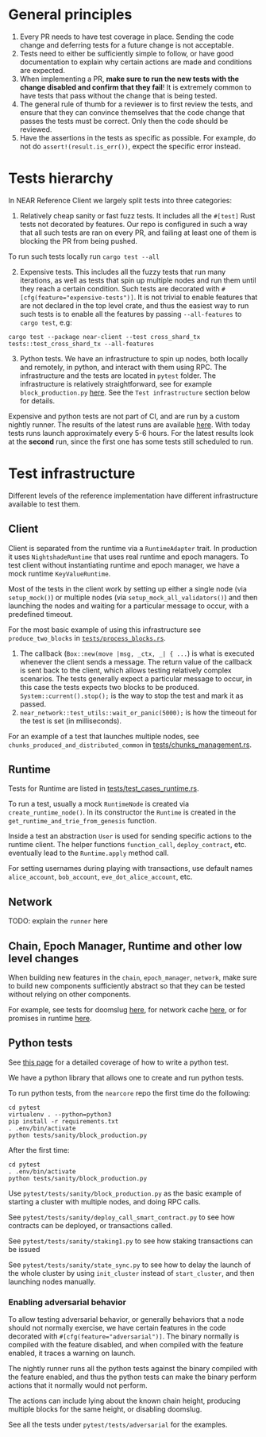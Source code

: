# General principles

1. Every PR needs to have test coverage in place. Sending the code change and
   deferring tests for a future change is not acceptable.
2. Tests need to either be sufficiently simple to follow, or have good
   documentation to explain why certain actions are made and conditions are
   expected.
3. When implementing a PR, **make sure to run the new tests with the change
   disabled and confirm that they fail**! It is extremely common to have tests
   that pass without the change that is being tested.
4. The general rule of thumb for a reviewer is to first review the tests, and
   ensure that they can convince themselves that the code change that passes the
   tests must be correct. Only then the code should be reviewed.
5. Have the assertions in the tests as specific as possible. For example, do not
   do `assert!(result.is_err())`, expect the specific error instead.

# Tests hierarchy

In NEAR Reference Client we largely split tests into three categories:

1. Relatively cheap sanity or fast fuzz tests. It includes all the `#[test]`
   Rust tests not decorated by features. Our repo is configured in such a way
   that all such tests are ran on every PR, and failing at least one of them is
   blocking the PR from being pushed.

To run such tests locally run `cargo test --all`

2. Expensive tests. This includes all the fuzzy tests that run many iterations,
   as well as tests that spin up multiple nodes and run them until they reach a
   certain condition. Such tests are decorated with
   `#[cfg(feature="expensive-tests")]`. It is not trivial to enable features
   that are not declared in the top level crate, and thus the easiest way to run
   such tests is to enable all the features by passing `--all-features` to
   `cargo test`, e.g:

`cargo test --package near-client --test cross_shard_tx
tests::test_cross_shard_tx --all-features`

3. Python tests. We have an infrastructure to spin up nodes, both locally and
   remotely, in python, and interact with them using RPC. The infrastructure and
   the tests are located in `pytest` folder. The infrastructure is relatively
   straightforward, see for example `block_production.py`
   [here](https://github.com/nearprotocol/nearcore/blob/master/pytest/tests/sanity/block_production.py).
   See the `Test infrastructure` section below for details.

Expensive and python tests are not part of CI, and are run by a custom nightly
runner. The results of the latest runs are available
[here](http://nightly.neartest.com/). With today tests runs launch approximately
every 5-6 hours. For the latest results look at the **second** run, since the
first one has some tests still scheduled to run.

# Test infrastructure

Different levels of the reference implementation have different infrastructure
available to test them.

## Client

Client is separated from the runtime via a `RuntimeAdapter` trait. In production
it uses `NightshadeRuntime` that uses real runtime and epoch managers. To test
client without instantiating runtime and epoch manager, we have a mock runtime
`KeyValueRuntime`.

Most of the tests in the client work by setting up either a single node (via
`setup_mock()`) or multiple nodes (via `setup_mock_all_validators()`) and then
launching the nodes and waiting for a particular message to occur, with a
predefined timeout.

For the most basic example of using this infrastructure see `produce_two_blocks`
in
[`tests/process_blocks.rs`](https://github.com/nearprotocol/nearcore/blob/master/chain/client/tests/process_blocks.rs).

1. The callback (`Box::new(move |msg, _ctx, _| { ...`) is what is executed
   whenever the client sends a message. The return value of the callback is sent
   back to the client, which allows testing relatively complex scenarios. The
   tests generally expect a particular message to occur, in this case the tests
   expects two blocks to be produced. `System::current().stop();` is the way to
   stop the test and mark it as passed.
2. `near_network::test_utils::wait_or_panic(5000);` is how the timeout for the
   test is set (in milliseconds).

For an example of a test that launches multiple nodes, see
`chunks_produced_and_distributed_common` in
[tests/chunks_management.rs](https://github.com/nearprotocol/nearcore/blob/master/chain/client/tests/chunks_management.rs).

## Runtime

Tests for Runtime are listed in
[tests/test_cases_runtime.rs](https://github.com/near/nearcore/blob/master/tests/test_cases_runtime.rs).

To run a test, usually a mock `RuntimeNode` is created via
`create_runtime_node()`. In its constructor the `Runtime` is created in the
`get_runtime_and_trie_from_genesis` function.

Inside a test an abstraction `User` is used for sending specific actions to the
runtime client. The helper functions `function_call`, `deploy_contract`, etc.
eventually lead to the `Runtime.apply` method call.

For setting usernames during playing with transactions, use default names
`alice_account`, `bob_account`, `eve_dot_alice_account`, etc.

## Network

TODO: explain the `runner` here

## Chain, Epoch Manager, Runtime and other low level changes

When building new features in the `chain`, `epoch_manager`, `network`, make sure
to build new components sufficiently abstract so that they can be tested without
relying on other components.

For example, see tests for doomslug
[here](https://github.com/nearprotocol/nearcore/blob/master/chain/chain/tests/doomslug.rs),
for network cache
[here](https://github.com/nearprotocol/nearcore/blob/master/chain/network/tests/cache_edges.rs),
or for promises in runtime
[here](https://github.com/nearprotocol/nearcore/blob/master/runtime/near-vm-logic/tests/test_promises.rs).

## Python tests

See [this
page](https://github.com/nearprotocol/nearcore/wiki/Writing-integration-tests-for-nearcore)
for a detailed coverage of how to write a python test.

We have a python library that allows one to create and run python tests.

To run python tests, from the `nearcore` repo the first time do the following:

```
cd pytest
virtualenv . --python=python3
pip install -r requirements.txt
. .env/bin/activate
python tests/sanity/block_production.py
```

After the first time:

```
cd pytest
. .env/bin/activate
python tests/sanity/block_production.py
```

Use `pytest/tests/sanity/block_production.py` as the basic example of starting a
cluster with multiple nodes, and doing RPC calls.

See `pytest/tests/sanity/deploy_call_smart_contract.py` to see how contracts can
be deployed, or transactions called.

See `pytest/tests/sanity/staking1.py` to see how staking transactions can be
issued

See `pytest/tests/sanity/state_sync.py` to see how to delay the launch of the
whole cluster by using `init_cluster` instead of `start_cluster`, and then
launching nodes manually.

### Enabling adversarial behavior

To allow testing adversarial behavior, or generally behaviors that a node should
not normally exercise, we have certain features in the code decorated with
`#[cfg(feature="adversarial")]`. The binary normally is compiled with the
feature disabled, and when compiled with the feature enabled, it traces a
warning on launch.

The nightly runner runs all the python tests against the binary compiled with
the feature enabled, and thus the python tests can make the binary perform
actions that it normally would not perform.

The actions can include lying about the known chain height, producing multiple
blocks for the same height, or disabling doomslug.

See all the tests under `pytest/tests/adversarial` for the examples.
